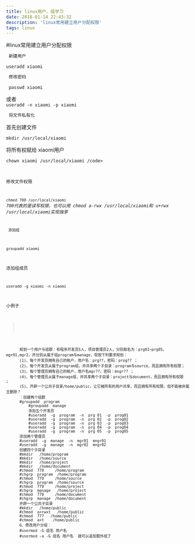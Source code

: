 ```yaml
---
title: linux用户、组学习
date: 2018-01-14 22:43:32
description: 'linux常用建立用户分配权限'
tags: linux
---
```





#linux常用建立用户分配权限
```bash
 新建用户
```
   <code>useradd xiaomi</code>

 ```bash
  修改密码
 ```
  <code> passwd xiaomi</code>    


 或者  
  <code>useradd  -n  xiaomi   -p  xiaomi</code>

 ```bash
  将文件私有化
 ```
 
 首先创建文件
 
  <code>mkdir /usr/local/xiaomi</code>

将所有权赋给 xiaomi用户

 <code>chown  xiaomi  /usr/local/xiaomi /code> 

修改文件权限

 <code>chmod 700  /usr/local/xiaomi</code>
 *700代表的是读写权限，也可以用
 chmod   a-rwx  /usr/local/xiaomi和  u+rwx  /usr/local/xiaomi实现独享*
 
  ``` bash
   添加组
  ```
 <code>groupadd xiaomi</code>
 
 添加组成员
 
   <code>useradd  -g  xiaomi  -n   xiaomi</code>
  
  
  小例子
  
  >
  
          规划一个用户与组群：有程序开发员5人，项目管理员2人，分别取名为：prg01~prg05，mgr01,mgr2，并分别从属于组program与manage，现按下列要求规划：
          (1)、每个开发员拥有自己的帐户，用户名：prg??，密码：prog?? ；
          (2)、每个开发员从属于program组，并共享两个子目录：program与source，而且拥有所有权限；
          (3)、每个管理员拥有自己的帐户，用户名mgr??，密码：mngr?? ；
          (4)、每个管理员从属于manage组，并共享两个子目录：project与document，而且拥有所有权限  ;          
          (5)、开辟一个公共子目录/home/public，让它被所有的用户共享，而且拥有所有权限，但不能被非属主删除？
          ：创建两个组群
          #groupadd  program
              #groupadd  manage
              添加五个开发员
              #useradd  -g  program  -n  prg 01  -p  prog01
              #useradd  -g  program  -n  prg 02  -p  prog02
              #useradd  -g  program  -n  prg 03  -p  prog03
              #useradd  -g  program  -n  prg 04  -p  prog04
              #useradd  -g  program  -n  prg 05  -p  prog05
          添加两个管理员
          #useradd  -g  manage  -n  mgr01  mngr01
          #useradd  -g  manage  -n  mgr02  mngr02
          创建四个子目录
          #mkdir   /home/program
          #mkdir   /home/source
          #mkdir   /home/project
          #mkdir   /home/document            
          #chmod  770     /home/program
          #chgrp  program  /home/program
          #chmod  770     /home/source
          #chgrp  program  /home/source
          #chmod  770     /home/project
          #chgrp  manage   /home/project
          #chmod  770     /home/document
          #chgrp  manage  /home/document          
          开辟一个公共子目录
          #mkdir   /home/public
          #chmod  a+rwxt   /home/public
          #chmod  777   /home/public
          #chmod  a+t    /home/public
          6、修改用户分组：
          #usermod -G 组名 用户名
          #usermod -a -G 组名 用户名  就可以追加额外组了 
